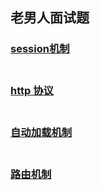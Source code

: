 ## 老男人面试题
### [session机制](zhangzhiwei_session.md)<br><br>
### [http 协议](http://harttle.com/2014/10/01/http.html)<br><br>
### [自动加载机制](auto-load.md)<br><br>
### [路由机制](rules.md)<br><br>
